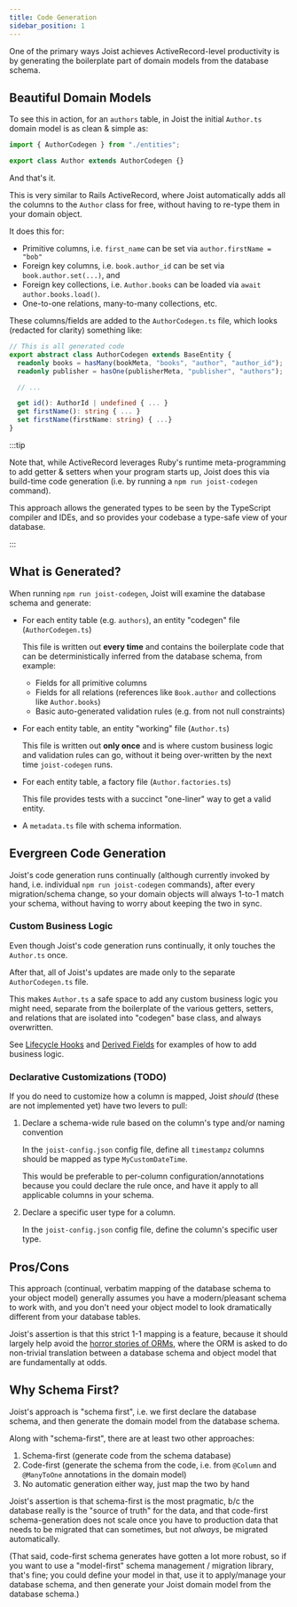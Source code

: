 ```yaml
---
title: Code Generation
sidebar_position: 1
---
```


One of the primary ways Joist achieves ActiveRecord-level productivity is by generating the boilerplate part of domain models from the database schema.

## Beautiful Domain Models

To see this in action, for an `authors` table, in Joist the initial `Author.ts` domain model is as clean & simple as:

```typescript
import { AuthorCodegen } from "./entities";

export class Author extends AuthorCodegen {}
```

And that's it.

This is very similar to Rails ActiveRecord, where Joist automatically adds all the columns to the `Author` class for free, without having to re-type them in your domain object.

It does this for:

- Primitive columns, i.e. `first_name` can be set via `author.firstName = "bob"`
- Foreign key columns, i.e. `book.author_id` can be set via `book.author.set(...)`, and
- Foreign key collections, i.e. `Author.books` can be loaded via `await author.books.load()`.
- One-to-one relations, many-to-many collections, etc.

These columns/fields are added to the `AuthorCodegen.ts` file, which looks (redacted for clarity) something like:

```typescript
// This is all generated code
export abstract class AuthorCodegen extends BaseEntity {
  readonly books = hasMany(bookMeta, "books", "author", "author_id");
  readonly publisher = hasOne(publisherMeta, "publisher", "authors");

  // ...

  get id(): AuthorId | undefined { ... }
  get firstName(): string { ... }
  set firstName(firstName: string) { ...}
}
```

:::tip

Note that, while ActiveRecord leverages Ruby's runtime meta-programming to add getter & setters when your program starts up, Joist does this via build-time code generation (i.e. by running a `npm run joist-codegen` command).

This approach allows the generated types to be seen by the TypeScript compiler and IDEs, and so provides your codebase a type-safe view of your database.

:::

## What is Generated?

When running `npm run joist-codegen`, Joist will examine the database schema and generate:

- For each entity table (e.g. `authors`), an entity "codegen" file (`AuthorCodegen.ts`)
  
  This file is written out **every time** and contains the boilerplate code that can be deterministically inferred from the database schema, from example:

  - Fields for all primitive columns
  - Fields for all relations (references like `Book.author` and collections like `Author.books`)
  - Basic auto-generated validation rules (e.g. from not null constraints)

- For each entity table, an entity "working" file (`Author.ts`)

  This file is written out **only once** and is where custom business logic and validation rules can go, without it being over-written by the next time `joist-codegen` runs.

- For each entity table, a factory file (`Author.factories.ts`)

  This file provides tests with a succinct "one-liner" way to get a valid entity.

- A `metadata.ts` file with schema information.


## Evergreen Code Generation

Joist's code generation runs continually (although currently invoked by hand, i.e. individual `npm run joist-codegen` commands), after every migration/schema change, so your domain objects will always 1-to-1 match your schema, without having to worry about keeping the two in sync.

### Custom Business Logic

Even though Joist's code generation runs continually, it only touches the `Author.ts` once.

After that, all of Joist's updates are made only to the separate `AuthorCodegen.ts` file.

This makes `Author.ts` a safe space to add any custom business logic you might need, separate from the boilerplate of the various getters, setters, and relations that are isolated into "codegen" base class, and always overwritten.

See [Lifecycle Hooks](../features/lifecycle-hooks.md) and [Derived Fields](../modeling/derived-fields.md) for examples of how to add business logic.

### Declarative Customizations (TODO)

If you do need to customize how a column is mapped, Joist _should_ (these are not implemented yet) have two levers to pull:

1. Declare a schema-wide rule based on the column's type and/or naming convention

   In the `joist-config.json` config file, define all `timestampz` columns should be mapped as type `MyCustomDateTime`.

   This would be preferable to per-column configuration/annotations because you could declare the rule once, and have it apply to all applicable columns in your schema.

2. Declare a specific user type for a column.

   In the `joist-config.json` config file, define the column's specific user type.

## Pros/Cons

This approach (continual, verbatim mapping of the database schema to your object model) generally assumes you have a modern/pleasant schema to work with, and you don't need your object model to look dramatically different from your database tables.

Joist's assertion is that this strict 1-1 mapping is a feature, because it should largely help avoid the [horror stories of ORMs](https://blog.codinghorror.com/object-relational-mapping-is-the-vietnam-of-computer-science/), where the ORM is asked to do non-trivial translation between a database schema and object model that are fundamentally at odds.

## Why Schema First?

Joist's approach is "schema first", i.e. we first declare the database schema, and then generate the domain model from the database schema.

Along with "schema-first", there are at least two other approaches:

1. Schema-first (generate code from the schema database)
2. Code-first (generate the schema from the code, i.e. from `@Column` and `@ManyToOne` annotations in the domain model)
3. No automatic generation either way, just map the two by hand

Joist's assertion is that schema-first is the most pragmatic, b/c the database really is the "source of truth" for the data, and that code-first schema-generation does not scale once you have to production data that needs to be migrated that can sometimes, but not _always_, be migrated automatically.

(That said, code-first schema generates have gotten a lot more robust, so if you want to use a "model-first" schema management / migration library, that's fine; you could define your model in that, use it to apply/manage your database schema, and then generate your Joist domain model from the database schema.)
